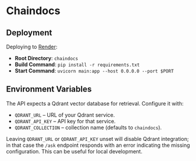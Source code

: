 # Chaindocs

## Deployment

Deploying to [Render](https://render.com/):

- **Root Directory**: `chaindocs`
- **Build Command**: `pip install -r requirements.txt`
- **Start Command**: `uvicorn main:app --host 0.0.0.0 --port $PORT`

## Environment Variables

The API expects a Qdrant vector database for retrieval. Configure it with:

- `QDRANT_URL` – URL of your Qdrant service.
- `QDRANT_API_KEY` – API key for that service.
- `QDRANT_COLLECTION` – collection name (defaults to `chaindocs`).

Leaving `QDRANT_URL` or `QDRANT_API_KEY` unset will disable Qdrant integration; in
that case the `/ask` endpoint responds with an error indicating the missing
configuration. This can be useful for local development.

